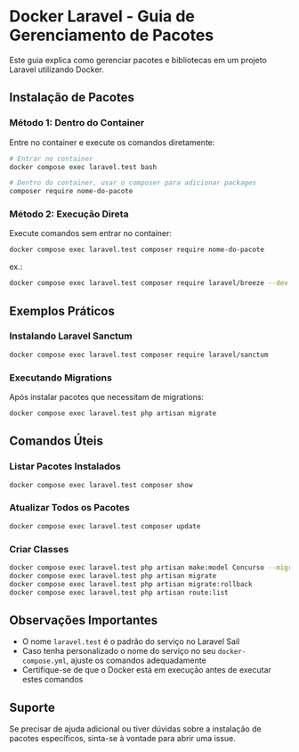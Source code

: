 # Docker Laravel - Guia de Gerenciamento de Pacotes

Este guia explica como gerenciar pacotes e bibliotecas em um projeto Laravel utilizando Docker.

## Instalação de Pacotes

### Método 1: Dentro do Container

Entre no container e execute os comandos diretamente:

```bash
# Entrar no container
docker compose exec laravel.test bash

# Dentro do container, usar o composer para adicionar packages
composer require nome-do-pacote
```

### Método 2: Execução Direta

Execute comandos sem entrar no container:

```bash
docker compose exec laravel.test composer require nome-do-pacote
```
ex.:
```bash
docker compose exec laravel.test composer require laravel/breeze --dev
```

## Exemplos Práticos

### Instalando Laravel Sanctum

```bash
docker compose exec laravel.test composer require laravel/sanctum
```

### Executando Migrations

Após instalar pacotes que necessitam de migrations:

```bash
docker compose exec laravel.test php artisan migrate
```

## Comandos Úteis

### Listar Pacotes Instalados

```bash
docker compose exec laravel.test composer show
```

### Atualizar Todos os Pacotes

```bash
docker compose exec laravel.test composer update
```
### Criar Classes

```bash
docker compose exec laravel.test php artisan make:model Concurso --migration
docker compose exec laravel.test php artisan migrate
docker compose exec laravel.test php artisan migrate:rollback
docker compose exec laravel.test php artisan route:list 
```

## Observações Importantes

- O nome `laravel.test` é o padrão do serviço no Laravel Sail
- Caso tenha personalizado o nome do serviço no seu `docker-compose.yml`, ajuste os comandos adequadamente
- Certifique-se de que o Docker está em execução antes de executar estes comandos

## Suporte

Se precisar de ajuda adicional ou tiver dúvidas sobre a instalação de pacotes específicos, sinta-se à vontade para abrir uma issue.




